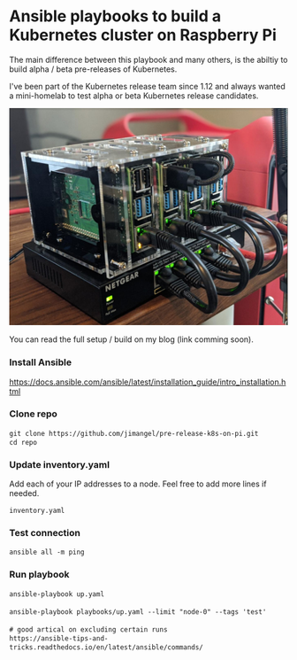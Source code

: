 #  Ansible playbooks to build a Kubernetes cluster on Raspberry Pi

The main difference between this playbook and many others, is the abiltiy to build alpha / beta pre-releases of Kubernetes.

I've been part of the Kubernetes release team since 1.12 and always wanted a mini-homelab to test alpha or beta Kubernetes release candidates.

![](img/pi.jpg)

You can read the full setup / build on my blog (link comming soon).

### Install Ansible
https://docs.ansible.com/ansible/latest/installation_guide/intro_installation.html

### Clone repo

```
git clone https://github.com/jimangel/pre-release-k8s-on-pi.git
cd repo
```

### Update inventory.yaml

Add each of your IP addresses to a node. Feel free to add more lines if needed.

```
inventory.yaml
```

### Test connection

```
ansible all -m ping
```

### Run playbook

```
ansible-playbook up.yaml

ansible-playbook playbooks/up.yaml --limit "node-0" --tags 'test'

# good artical on excluding certain runs
https://ansible-tips-and-tricks.readthedocs.io/en/latest/ansible/commands/
```